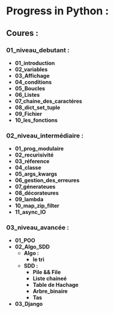 # Progress in Python : 

## Coures : 

### 01_niveau_debutant : 

* **01_introduction**  
* **02_variables**
* **03_Affichage**
* **04_conditions**
* **05_Boucles** 
* **06_Listes**
* **07_chaine_des_caractéres**
* **08_dict_set_tuple**
* **09_Fichier** 
* **10_les_fonctions**

### 02_niveau_intermédiaire :

* **01_prog_modulaire** 
* **02_recurisivité**
* **03_réference**
* **04_classe** 
* **05_args_kwargs**
* **06_gestion_des_erreures**
* **07_génerateues**
* **08_décorateures**
* **09_lambda**
* **10_map_zip_filter**
* **11_async_IO**


### 03_niveau_avancée : 

* **01_POO**
* **02_Algo_SDD**
    * **Algo :** 
        * **le tri**
    * **SDD :**
        * **Pile && File**
        * **Liste chaineé**
        * **Table de Hachage**
        * **Arbre_binaire** 
        * **Tas** 
* **03_Django**


